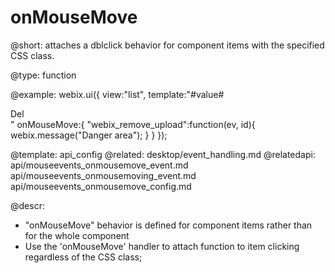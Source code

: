 onMouseMove
=============

@short: attaches a dblclick behavior for component items with the specified CSS class. 

@type: function

@example:
webix.ui({
    view:"list",
    template:"#value# <div class='webix_remove_upload'>Del</div>"
    onMouseMove:{
        "webix_remove_upload":function(ev, id){
              webix.message("Danger area");
        }
    }
});

@template:	api_config
@related:
	desktop/event_handling.md
@relatedapi:
	api/mouseevents_onmousemove_event.md
	api/mouseevents_onmousemoving_event.md
    api/mouseevents_onmousemove_config.md

@descr:

- "onMouseMove" behavior is defined for component items rather than for the whole component
- Use the 'onMouseMove' handler to attach function to item clicking regardless of the CSS class; 

